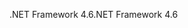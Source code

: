 <span data-ttu-id="37aaf-101">.NET Framework 4.6</span><span class="sxs-lookup"><span data-stu-id="37aaf-101">.NET Framework 4.6</span></span>
